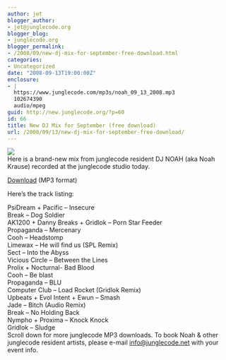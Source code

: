 ```yaml
---
author: jet
blogger_author:
- jet@junglecode.org
blogger_blog:
- junglecode.org
blogger_permalink:
- /2008/09/new-dj-mix-for-september-free-download.html
categories:
- Uncategorized
date: "2008-09-13T19:00:00Z"
enclosure:
- |
  https://www.junglecode.com/mp3s/noah_09_13_2008.mp3
  102674390
  audio/mpeg
guid: http://new.junglecode.org/?p=60
id: 66
title: New DJ Mix for September (free download)
url: /2008/09/13/new-dj-mix-for-september-free-download/
---
```


[![](https://www.junglecode.com/images/blog/noah_09_13_08_thumb.jpg)](https://www.junglecode.com/images/blog/noah_09_13_08_web.jpg)  
Here is a brand-new mix from junglecode resident DJ NOAH (aka Noah Krause) recorded at the junglecode studio today.

[Download](https://www.junglecode.com/mp3s/noah_09_13_2008.mp3) (MP3 format)

Here’s the track listing:

PsiDream + Pacific – Insecure  
Break – Dog Soldier  
AK1200 + Danny Breaks + Gridlok – Porn Star Feeder  
Propaganda – Mercenary  
Cooh – Headstomp  
Limewax – He will find us (SPL Remix)  
Sect – Into the Abyss  
Vicious Circle – Between the Lines  
Prolix + Nocturnal- Bad Blood  
Cooh – Be blast  
Propaganda – BLU  
Computer Club – Load Rocket (Gridlok Remix)  
Upbeats + Evol Intent + Ewun – Smash  
Jade – Bitch (Audio Remix)  
Break – No Holding Back  
Nympho + Proxima – Knock Knock  
Gridlok – Sludge  
Scroll down for more junglecode MP3 downloads. To book Noah & other junglecode resident artists, please e-mail <info@junglecode.net> with your event info.